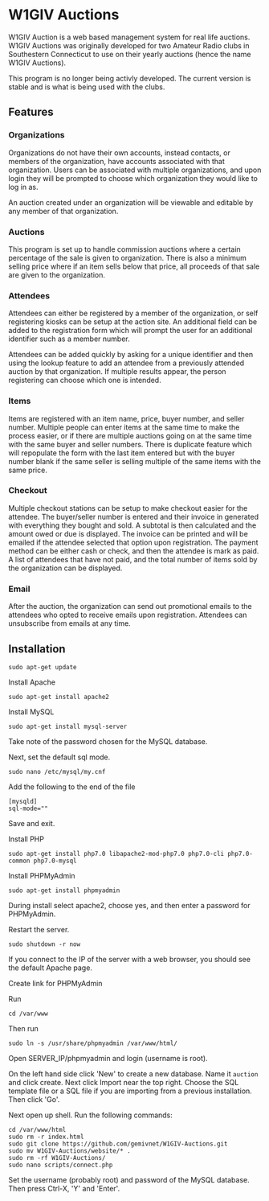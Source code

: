 # W1GIV Auctions

W1GIV Auction is a web based management system for real life auctions. W1GIV Auctions was originally developed for two Amateur Radio clubs in Southestern Connecticut to use on their yearly auctions (hence the name W1GIV Auctions).

This program is no longer being activly developed. The current version is stable and is what is being used with the clubs.

## Features

### Organizations

Organizations do not have their own accounts, instead contacts, or members of the organization, have accounts associated with that organization. Users can be associated with multiple organizations, and upon login they will be prompted to choose which organization they would
like to log in as.

An auction created under an organization will be viewable and editable by any member of that organization.

### Auctions

This program is set up to handle commission auctions where a certain percentage of the sale is given to organization. There is also a minimum selling price where if an item sells below that price, all proceeds of that sale are given to the organization.

### Attendees

Attendees can either be registered by a member of the organization, or self registering kiosks can be setup at the action site. An additional field can be added to the registration form which will prompt the user for an additional identifier such as a member number.

Attendees can be added quickly by asking for a unique identifier and then using the lookup feature to add an attendee from a previously attended auction by that organization. If multiple results appear, the person registering can choose which one is intended.

### Items

Items are registered with an item name, price, buyer number, and seller number. Multiple people can enter items at the same time to make the process easier, or if there are multiple auctions going on at the same time with the same buyer and seller numbers. There is duplicate feature which will repopulate the form with the last item entered but with the buyer number blank if the same seller is selling multiple of the same items with the same price.

### Checkout

Multiple checkout stations can be setup to make checkout easier for the attendee. The buyer/seller number is entered and their invoice in generated with everything they bought and sold. A subtotal is then calculated and the amount owed or due is displayed. The invoice can be printed and will be emailed if the attendee selected that option upon registration. The payment method can be either cash or check, and then the attendee is mark as paid. A list of attendees that have not paid, and the total number of items sold by the organization can be displayed.

### Email

After the auction, the organization can send out promotional emails to the attendees who opted to receive emails upon registration. Attendees can unsubscribe from emails at any time.

## Installation

```sudo apt-get update```

Install Apache

```sudo apt-get install apache2```

Install MySQL

```sudo apt-get install mysql-server```

Take note of the password chosen for the MySQL database.

Next, set the default sql mode.

```sudo nano /etc/mysql/my.cnf```

Add the following to the end of the file

```
[mysqld]
sql-mode=""
```

Save and exit.

Install PHP

```sudo apt-get install php7.0 libapache2-mod-php7.0 php7.0-cli php7.0-common php7.0-mysql```

Install PHPMyAdmin

```sudo apt-get install phpmyadmin```

During install select apache2, choose yes, and then enter a password for PHPMyAdmin.

Restart the server.

```sudo shutdown -r now```

If you connect to the IP of the server with a web browser, you should see the default Apache page.

Create link for PHPMyAdmin

Run

```cd /var/www```

Then run

```sudo ln -s /usr/share/phpmyadmin /var/www/html/```

Open SERVER_IP/phpmyadmin and login (username is root).

On the left hand side click 'New' to create a new database. Name it ```auction``` and click create. Next click Import near the top right. Choose the SQL template file or a SQL file if you are importing from a previous installation. Then click 'Go'.

Next open up shell. Run the following commands:

```
cd /var/www/html
sudo rm -r index.html
sudo git clone https://github.com/gemivnet/W1GIV-Auctions.git
sudo mv W1GIV-Auctions/website/* .
sudo rm -rf W1GIV-Auctions/
sudo nano scripts/connect.php
```

Set the username (probably root) and password of the MySQL database. Then press Ctrl-X, 'Y' and 'Enter'. 
